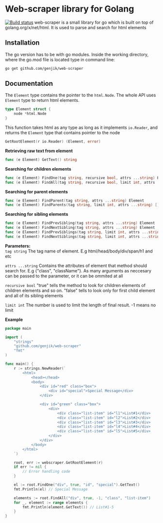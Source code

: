 # Web-scraper library for Golang
[![Build status](https://travis-ci.org/genjik/web-scraper.svg?branch=master)](https://travis-ci.org/github/genjik/web-scraper)
web-scraper is a small library for go which is built on top of golang.org/x/net/html. It is used to parse and search for html elements

## Installation
The go version has to be with go modules.
Inside the working directory, where the go.mod file is located type in command line:
```bash
go get github.com/genjik/web-scraper
```

## Documentation
The `Element` type contains the pointer to the `html.Node`. The whole API uses `Element` type to return html elements.
```go
type Element struct {
    node *html.Node
}
```

This function takes html as any type as long as it implements `io.Reader`, and returns the `Element` type that contains pointer to the <html> node
```go
GetRootElement(r io.Reader) (Element, error)
```
  
**Retrieving raw text from element**
```go
func (e Element) GetText() string
```

**Searching for children elements**
```go
func (e Element) FindOne(tag string, recursive bool, attrs ...string) Element
func (e Element) FindAll(tag string, recursive bool, limit int, attrs ...string) []Element
```

**Searching for parent elements**
```go
func (e Element) FindParent(tag string, attrs ...string) Element
func (e Element) FindParents(tag string, limit int, attrs ...string) []Element
```

**Searching for sibling elements**
```go
func (e Element) FindPrevSibling(tag string, attrs ...string) Element
func (e Element) FindNextSibling(tag string, attrs ...string) Element
func (e Element) FindPrevSiblings(tag string, limit int, attrs ...string) []Element
func (e Element) FindNextSiblings(tag string, limit int, attrs ...string) []Element
```

**Parameters:**  
`tag string` The tag name of element. E.g html/head/body/div/span/h1 and etc  

`attrs ...string` Contains the attributes of element that method should search for. E.g {"class", "className"}. As many arguments as neccesary can be passed to the parameter, or it can be ommited at all  

`recursive bool` "true" tells the method to look for children elements of children elements and so on. "false" tells to look only for first child element and all of its sibling elements  

`limit int` The number is used to limit the length of final result. -1 means no limit

**Example**
```go
package main

import (
    "strings"
    "github.com/genjik/web-scraper"
    "fmt"
)

func main() {
    r := strings.NewReader(`
        <html>
            <head></head>
            <body>
                <div id="red" class="box">
                    <div id="special">Special Message</div> 
                </div>

                <div id="green" class="box">
                    <div>
                        <div class="list-item" id="l1">List#1</div>
                        <div class="list-item" id="l2">List#2</div>
                        <div class="list-item" id="l3">List#3</div>
                        <div class="list-item" id="l4">List#4</div>
                        <div class="list-item" id="l5">List#5</div>
                    </div>
                </div>
            </body>
        </html>
    `)

    root, err := webscraper.GetRootElement(r)
    if err != nil {
        // Error handling code
    }

    el := root.FindOne("div", true, "id", "special").GetText()
    fmt.Println(el) // Special Message

    elements := root.FindAll("div", true, -1, "class", "list-item") 
    for _, element := range elements {
        fmt.Println(element.GetText()) // List#1-5
    }
}
```
